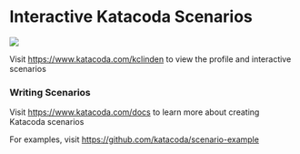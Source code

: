 # Interactive Katacoda Scenarios

[![](http://shields.katacoda.com/katacoda/kclinden/count.svg)](https://www.katacoda.com/kclinden "Get your profile on Katacoda.com")

Visit https://www.katacoda.com/kclinden to view the profile and interactive scenarios

### Writing Scenarios
Visit https://www.katacoda.com/docs to learn more about creating Katacoda scenarios

For examples, visit https://github.com/katacoda/scenario-example
